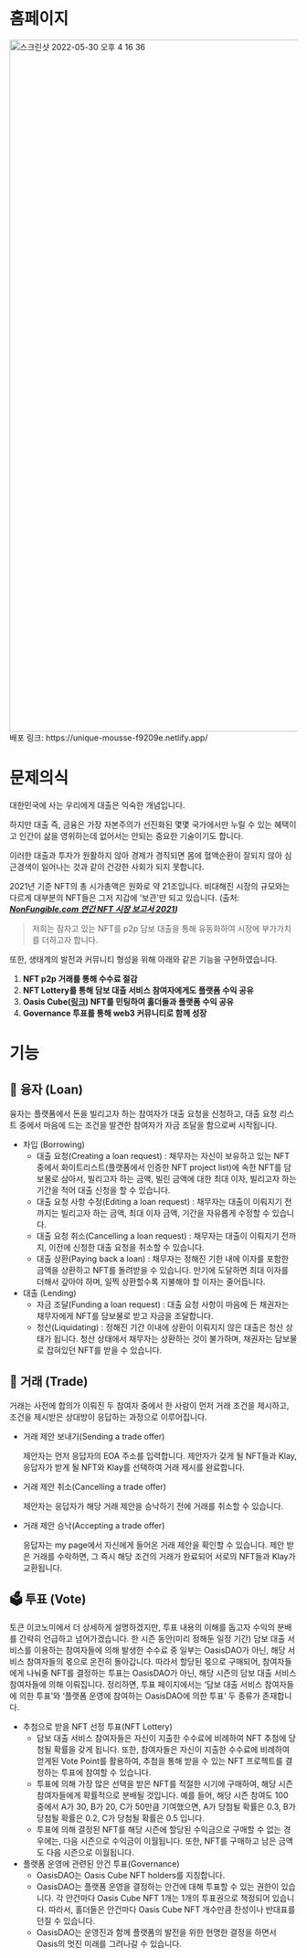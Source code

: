 

# 홈페이지 
<img width="1211" alt="스크린샷 2022-05-30 오후 4 16 36" src="https://user-images.githubusercontent.com/96699299/170937943-6fdce2bf-6916-46d2-ac82-5f9ccde8e2b1.png">
배포 링크: https://unique-mousse-f9209e.netlify.app/

# 문제의식

대한민국에 사는 우리에게 대출은 익숙한 개념입니다.

하지만 대출 즉, 금융은 가장 자본주의가 선진화된 몇몇 국가에서만 누릴 수 있는 혜택이고 인간이 삶을 영위하는데 없어서는 안되는 중요한 기술이기도 합니다. 

이러한 대출과 투자가 원활하지 않아 경제가 경직되면 몸에 혈액순환이 잘되지 않아 심근경색이 일어나는 것과 같이 건강한 사회가 되지 못합니다.

 

2021년 기준 NFT의 총 시가총액은 원화로 약 21조입니다. 비대해진 시장의 규모와는 다르게 대부분의 NFT들은 그저 지갑에 ‘보관'만 되고 있습니다. (출처: ***[NonFungible.com 연간 NFT 시장 보고서 2021](https://nonfungible.com/news/corporate/yearly-nft-market-report-2021))***

> 저희는 잠자고 있는 NFT를 p2p 담보 대출을 통해 유동화하여 시장에 부가가치를 더하고자 합니다.
> 

또한, 생태계의 발전과 커뮤니티 형성을 위해 아래와 같은 기능을 구현하였습니다.

1. **NFT p2p 거래를 통해 수수료 절감**
2. **NFT Lottery를 통해 담보 대출 서비스 참여자에게도 플랫폼 수익 공유**
3. **Oasis Cube([링크](https://opensea.io/collection/oasis-unrevealed)) NFT를 민팅하여 홀더들과 플랫폼 수익 공유**
4. **Governance 투표를 통해 web3 커뮤니티로 함께 성장**

# 기능
## 💸 융자 (Loan)

융자는 플랫폼에서 돈을 빌리고자 하는 참여자가 대출 요청을 신청하고, 대출 요청 리스트 중에서 마음에 드는 조건을 발견한 참여자가 자금 조달을 함으로써 시작됩니다.

- 차입 (Borrowing)
    - 대출 요청(Creating a loan request) : 채무자는 자신이 보유하고 있는 NFT 중에서 화이트리스트(플랫폼에서 인증한 NFT project list)에 속한 NFT를 담보물로 삼아서, 빌리고자 하는 금액, 빌린 금액에 대한 최대 이자, 빌리고자 하는 기간을 적어 대출 신청을 할 수 있습니다.
    - 대출 요청 사항 수정(Editing a loan request) : 채무자는 대출이 이뤄지기 전까지는 빌리고자 하는 금액, 최대 이자 금액, 기간을 자유롭게 수정할 수 있습니다.
    - 대출 요청 취소(Cancelling a loan request) : 채무자는 대출이 이뤄지기 전까지, 이전에 신청한 대출 요청을 취소할 수 있습니다.
    - 대출 상환(Paying back a loan) : 채무자는 정해진 기한 내에 이자를 포함한 금액을 상환하고 NFT를 돌려받을 수 있습니다. 만기에 도달하면 최대 이자를 더해서 갚아야 하며, 일찍 상환할수록 지불해야 할 이자는 줄어듭니다.
- 대출 (Lending)
    - 자금 조달(Funding a loan request) : 대출 요청 사항이 마음에 든 채권자는 채무자에게 NFT를 담보물로 받고 자금을 조달합니다.
    - 청산(Liquidating) : 정해진 기간 이내에 상환이 이뤄지지 않은 대출은 청산 상태가 됩니다. 청산 상태에서 채무자는 상환하는 것이 불가하며, 채권자는 담보물로 잡혀있던 NFT를 받을 수 있습니다.

## 🤝 거래 (Trade)

거래는 사전에 합의가 이뤄진 두 참여자 중에서 한 사람이 먼저 거래 조건을 제시하고, 조건을 제시받은 상대방이 응답하는 과정으로 이루어집니다.

- 거래 제안 보내기(Sending a trade offer)
    
    제안자는 먼저 응답자의 EOA 주소를 입력합니다. 제안자가 갖게 될 NFT들과 Klay, 응답자가 받게 될 NFT와 Klay를 선택하여 거래 제시를 완료합니다.
    
- 거래 제안 취소(Cancelling a trade offer)
    
    제안자는 응답자가 해당 거래 제안을 승낙하기 전에 거래를 취소할 수 있습니다.
    
- 거래 제안 승낙(Accepting a trade offer)
    
    응답자는 my page에서 자신에게 들어온 거래 제안을 확인할 수 있습니다. 제안 받은 거래를 수락하면, 그 즉시 해당 조건의 거래가 완료되어 서로의 NFT들과 Klay가 교환됩니다.
    

## 🗳️ 투표 (Vote)

토큰 이코노미에서 더 상세하게 설명하겠지만, 투표 내용의 이해를 돕고자 수익의 분배를 간략히 언급하고 넘어가겠습니다. 한 시즌 동안(미리 정해둔 일정 기간) 담보 대출 서비스를 이용하는 참여자들에 의해 발생한 수수료 중 일부는 OasisDAO가 아닌, 해당 서비스 참여자들의 몫으로 온전히 돌아갑니다. 따라서 할당된 몫으로 구매되어, 참여자들에게 나눠줄 NFT를 결정하는 투표는 OasisDAO가 아닌, 해당 시즌의 담보 대출 서비스 참여자들에 의해 이뤄집니다. 정리하면, 투표 페이지에서는 ‘담보 대출 서비스 참여자들에 의한 투표’와 ‘플랫폼 운영에 참여하는 OasisDAO에 의한 투표’ 두 종류가 존재합니다.

- 추첨으로 받을 NFT 선정 투표(NFT Lottery)
    - 담보 대출 서비스 참여자들은 자신이 지출한 수수료에 비례하여 NFT 추첨에 당첨될 확률을 갖게 됩니다. 또한, 참여자들은 자신이 지출한 수수료에 비례하여 얻게된 Vote Point를 활용하여, 추첨을 통해 받을 수 있는 NFT 프로젝트를 결정하는 투표에 참여할 수 있습니다.
    - 투표에 의해 가장 많은 선택을 받은 NFT를 적절한 시기에 구매하여, 해당 시즌 참여자들에게 확률적으로 분배될 것입니다. 예를 들어, 해당 시즌 참여도 100 중에서 A가 30, B가 20, C가 50만큼 기여했으면, A가 당첨될 확률은 0.3, B가 당첨될 확률은 0.2, C가 당첨될 확률은 0.5 입니다.
    - 투표에 의해 결정된 NFT를 해당 시즌에 할당된 수익금으로 구매할 수 없는 경우에는, 다음 시즌으로 수익금이 이월됩니다. 또한, NFT를 구매하고 남은 금액도 다음 시즌으로 이월됩니다.
- 플랫폼 운영에 관련된 안건 투표(Governance)
    - OasisDAO는 Oasis Cube NFT holders를 지칭합니다.
    - OasisDAO는 플랫폼 운영을 결정하는 안건에 대해 투표할 수 있는 권한이 있습니다. 각 안건마다 Oasis Cube NFT 1개는 1개의 투표권으로 책정되어 있습니다. 따라서, 홀더들은 안건마다 Oasis Cube NFT 개수만큼 찬성이나 반대표를 던질 수 있습니다.
    - OasisDAO는 운영진과 함께 플랫폼의 발전을 위한 현명한 결정을 하면서 Oasis의 멋진 미래를 그려나갈 수 있습니다.

